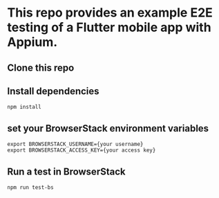 # This repo provides an example E2E testing of a Flutter mobile app with Appium.

## Clone this repo

## Install dependencies
`npm install`

## set your BrowserStack environment variables
```
export BROWSERSTACK_USERNAME={your username}
export BROWSERSTACK_ACCESS_KEY={your access key}
```

## Run a test in BrowserStack
`npm run test-bs`